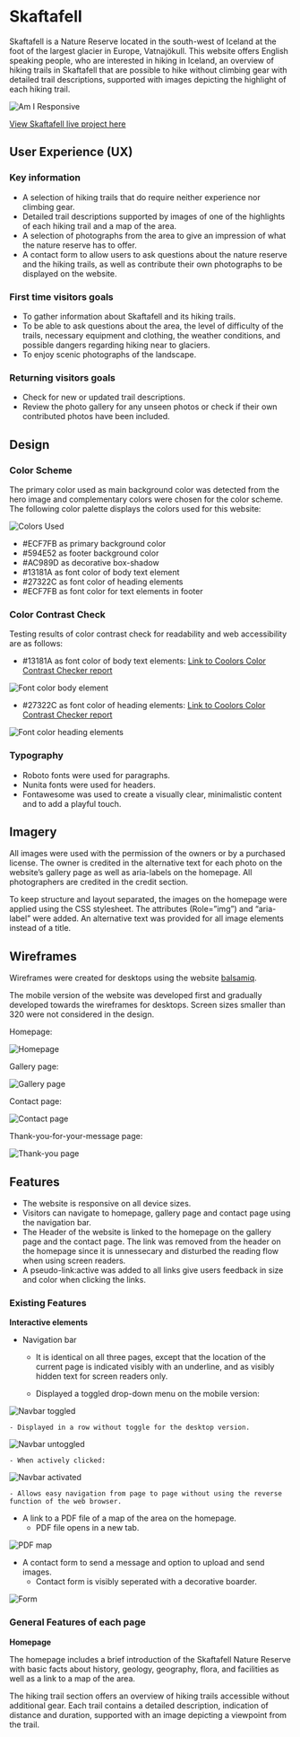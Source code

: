# Skaftafell

Skaftafell is a Nature Reserve located in the south-west of Iceland at the foot of the largest glacier in Europe, Vatnajökull. This website offers English speaking people, who are interested in hiking in Iceland, an overview of hiking trails in Skaftafell that are possible to hike without climbing gear with detailed trail descriptions, supported with images depicting the highlight of each hiking trail.

![Am I Responsive](documention/am-I-responsive.png)

[View Skaftafell live project here](https://g-omarsdottir.github.io/skaftafell/)

## User Experience (UX)

### Key information
- A selection of hiking trails that do require neither experience nor climbing gear.
- Detailed trail descriptions supported by images of one of the highlights of each hiking trail and a map of the area.
- A selection of photographs from the area to give an impression of what the nature reserve has to offer.
- A contact form to allow users to ask questions about the nature reserve and the hiking trails, as well as contribute their own photographs to be displayed on the website.

### First time visitors goals
- To gather information about Skaftafell and its hiking trails.
- To be able to ask questions about the area, the level of difficulty of the trails, necessary equipment and clothing, the weather conditions, and possible dangers regarding hiking near to glaciers.
- To enjoy scenic photographs of the landscape.

### Returning visitors goals
- Check for new or updated trail descriptions.
- Review the photo gallery for any unseen photos or check if their own contributed photos have been included.

## Design

### Color Scheme
The primary color used as main background color was detected from the hero image and complementary colors were chosen for the color scheme. The following color palette displays the colors used for this website:

![Colors Used](/documention/design-colors-used.png)

- #ECF7FB as primary background color
- #594E52 as footer background color
- #AC989D as decorative box-shadow
- #13181A as font color of body text element 
- #27322C as font color of heading elements
- #ECF7FB as font color for text elements in footer

### Color Contrast Check
Testing results of color contrast check for readability and web accessibility are as follows:

- #13181A as font color of body text elements: [Link to Coolors Color Contrast Checker report](https://coolors.co/contrast-checker/13181a-ecf7fb)

![Font color body element](/documention/color-contrast-13181A-on-ECF7FB.png)

- #27322C as font color of heading elements: [Link to Coolors Color Contrast Checker report](https://coolors.co/contrast-checker/27322c-ecf7fb)

![Font color heading elements](/documention/color-contrast-27322C-on-ECF7FB.png)

### Typography
- Roboto fonts were used for paragraphs.
- Nunita fonts were used for headers. 
- Fontawesome was used to create a visually clear, minimalistic content and to add a playful touch.

## Imagery
All images were used with the permission of the owners or by a purchased license. The owner is credited in the alternative text for each photo on the website’s gallery page as well as aria-labels on the homepage. All photographers are credited in the credit section. 

To keep structure and layout separated, the images on the homepage were applied using the CSS stylesheet. The attributes (Role=”img”) and “aria-label” were added. An alternative text was provided for all image elements instead of a title.

## Wireframes
Wireframes were created for desktops using the website [balsamiq](https://balsamiq.com/?gad_source=1&gclid=Cj0KCQiAtaOtBhCwARIsAN_x-3IqIhBtaldBdPKw1vdzHDLfNzwSUMhR0FZJWFcy9QNYXi6CTAbcnE4aAhhUEALw_wcB).

The mobile version of the website was developed first and gradually developed towards the wireframes for desktops. Screen sizes smaller than 320 were not considered in the design.

Homepage: 

![Homepage](/documention/wireframe-homepage.png)

Gallery page:

![Gallery page](/documention/wireframe-gallery.png)

Contact page:

![Contact page](/documention/wireframe-contact-page.png)

Thank-you-for-your-message page:

![Thank-you page](/documention/wireframe-thank-you-feedback.png)

## Features

- The website is responsive on all device sizes.
- Visitors can navigate to homepage, gallery page and contact page using the navigation bar. 
- The Header of the website is linked to the homepage on the gallery page and the contact page. The link was removed from the header on the homepage since it is unnessecary and disturbed the reading flow when using screen readers.
- A pseudo-link:active was added to all links give users feedback in size and color when clicking the links.


### Existing Features

**Interactive elements**

- Navigation bar 
    - It is identical on all three pages, except that the location of the current page is indicated visibly with an underline, and as visibly hidden text for screen readers only.
    
    - Displayed a toggled drop-down menu on the mobile version:

![Navbar toggled](/documention/navbar-toggled.png)

    - Displayed in a row without toggle for the desktop version.

![Navbar untoggled](/documention/navbar-untoggled.png)

    - When actively clicked:

![Navbar activated](/documention/navbar-activated.png)

    - Allows easy navigation from page to page without using the reverse function of the web browser.

- A link to a PDF file of a map of the area on the homepage.
    - PDF file opens in a new tab.

![PDF map](/documention/pdf-map.png)

- A contact form to send a message and option to upload and send images.
    - Contact form is visibly seperated with a decorative boarder.

![Form](/documention/form-interactive.png)

### General Features of each page

**Homepage**

The homepage includes a brief introduction of the Skaftafell Nature Reserve with basic facts about history, geology, geography, flora, and facilities as well as a link to a map of the area. 

The hiking trail section offers an overview of hiking trails accessible without additional gear. Each trail contains a detailed description, indication of distance and duration, supported with an image depicting a viewpoint from the trail.













